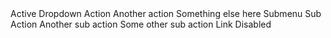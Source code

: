 ﻿<BSNavbar Expand="Size.Large">
    <BSContainer Container="Container.Fluid">
        <BSCollapse IsInNavbar="true">
            <Toggler>
                <BSNavbarToggle/>
            </Toggler>
            <Content>
                <BSNav MarginEnd="Margins.Auto" MarginBottom="Margins.Small" class="mb-lg-0">
                    <BSNavItem IsActive="true">Active</BSNavItem>
                    <BSNavItem IsDropdown="true">
                        <BSDropdown>
                            <Toggler>
                                <BSToggle IsNavLink="true">Dropdown</BSToggle>
                            </Toggler>
                            <Content>
                                <BSDropdownItem Url="javascript:void(0);">Action</BSDropdownItem>
                                <BSDropdownItem Url="javascript:void(0);">Another action</BSDropdownItem>
                                <BSDropdownItem Url="javascript:void(0);">Something else here</BSDropdownItem>
                                <BSDropdownItem IsDivider="true"/>
                                <BSDropdownItem IsSubmenu="true">
                                    <BSDropdown>
                                        <Toggler>
                                            <BSToggle>Submenu</BSToggle>
                                        </Toggler>
                                        <Content>
                                            <BSDropdownItem Url="javascript:void(0);">Sub Action</BSDropdownItem>
                                            <BSDropdownItem Url="javascript:void(0);">Another sub action</BSDropdownItem>
                                            <BSDropdownItem Url="javascript:void(0);">Some other sub action</BSDropdownItem>
                                        </Content>
                                    </BSDropdown>
                                </BSDropdownItem>
                            </Content>
                        </BSDropdown>
                    </BSNavItem>
                    <BSNavItem>Link</BSNavItem>
                    <BSNavItem IsDisabled="true">Disabled</BSNavItem>
                </BSNav>
            </Content>
        </BSCollapse>
    </BSContainer>
</BSNavbar>